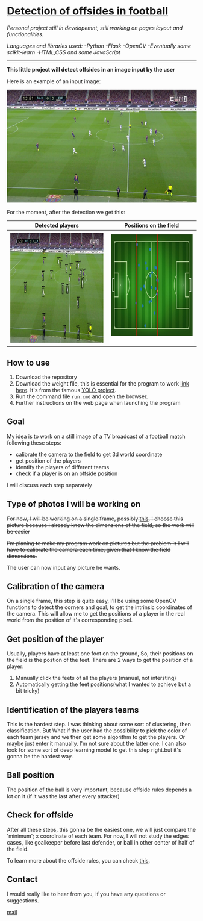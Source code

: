 [Detection of offsides in football]({{url_for('index')}})
=========================================================


*Personal project still in developemnt, still working on pages layout and functionalities.*

*Languages and libraries used:*
*-Python
-Flask
-OpenCV
-Eventually some scikit-learn
-HTML,CSS and some JavaScript*

-----------------------------

**This little project will detect offsides in an image input by the user**

Here is an example of an input image:


<img src="https://github.com/hamzaokd/Offside_detection/blob/main/media/rep/football.jpg" alt="football match" height="300px"/> 


For the moment, after the detection we get this:

Detected players             |  Positions on the field
:-------------------------:|:-------------------------:
<img src="https://github.com/hamzaokd/Offside_detection/blob/main/media/rep/user_image_detected.jpg" alt="Detected players" height="300px"/> | <img src="https://github.com/hamzaokd/Offside_detection/blob/main/media/rep/field_with_players.jpg" alt="Detected players" height="300px"/> 

How to use
----------

1. Download the repository
2. Download the weight file, this is essential for the program to work [link here](https://pjreddie.com/media/files/yolov3.weights). It's from the famous [YOLO project](https://pjreddie.com/darknet/yolo/).
3. Run the command file `run.cmd` and open the browser.
4. Further instructions on the web page when launching the program

Goal
----

My idea is to work on a still image of a TV broadcast of a football match following these steps:

* calibrate the camera to the field to get 3d world coordinate
* get position of the players
* identify the players of different teams
* check if a player is on an offside position

I will discuss each step separately

Type of photos I will be working on
-----------------------------------

~~For now, I will be working on a single frame, possibly [this](https://github.com/hamzaokd/Offside_detection/blob/main/media/goal.jpg). I choose this picture because i already know the dimensions of the field, so the work will be easier~~

~~I'm planing to make my program work on pictures but the problem is I will have to calibrate the camera each time, given that I know the field dimensions.~~

The user can now input any picture he wants.

Calibration of the camera
-------------------------

On a single frame, this step is quite easy, I'll be using some OpenCV functions to detect the corners and goal, to get the intrinsic coordinates of the camera. This will allow me to get the positions of a player in the real world from the position of it's corresponding pixel.

Get position of the player
--------------------------

Usually, players have at least one foot on the ground, So, their positions on the field is the postion of the feet. There are 2 ways to get the position of a player:

1. Manually click the feets of all the players (manual, not intersting)
2. Automatically getting the feet positions(what I wanted to achieve but a bit tricky)

Identification of the players teams
-----------------------------------

This is the hardest step. I was thinking about some sort of clustering, then classification. But What if the user had the possibility to pick the color of each team jersey and we then get some algorithm to get the players. Or maybe just enter it manually. I'm not sure about the latter one. I can also look for some sort of deep learning model to get this step right.but it's gonna be the hardest way.

Ball position
-------------

The position of the ball is very important, because offside rules depends a lot on it (if it was the last after every attacker)

Check for offside
-----------------

After all these steps, this gonna be the easiest one, we will just compare the 'minimum'; x coordinate of each team. For now, I will not study the edges cases, like goalkeeper before last defender, or ball in other center of half of the field.

To learn more about the offside rules, you can check [this](https://en.wikipedia.org/wiki/Offside_(association_football)).

Contact
-------
I would really like to hear from you, if you have any questions or suggestions.

[mail](mailto:hamzaokd1@gmail.com)
